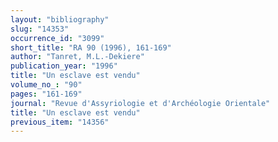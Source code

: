 ```yaml
---
layout: "bibliography"
slug: "14353"
occurrence_id: "3099"
short_title: "RA 90 (1996), 161-169"
author: "Tanret, M.L.-Dekiere"
publication_year: "1996"
title: "Un esclave est vendu"
volume_no_: "90"
pages: "161-169"
journal: "Revue d'Assyriologie et d'Archéologie Orientale"
title: "Un esclave est vendu"
previous_item: "14356"
---
```

